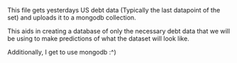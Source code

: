 This file gets yesterdays US debt data (Typically the last datapoint of the set) and uploads it to a mongodb collection.

This aids in creating a database of only the necessary debt data that we will be using to make predictions of what the dataset will look like.

Additionally, I get to use mongodb :^)
